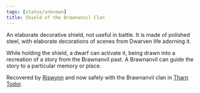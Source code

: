 ```yaml
---
tags: [status/unknown]
title: Shield of the Brawnanvil Clan
---
```


An elaborate decorative shield, not useful in battle. It is made of polished steel, with elaborate decorations of scenes from Dwarven life adorning it.

While holding the shield, a dwarf can activate it, being drawn into a recreation of a story from the Brawnanvil past. A Brawnanvil can guide the story to a particular memory or place.

Recovered by [Riswynn](<../../../../people/pcs/dunmar-fellowship/riswynn.md>) and now safely with the Brawnanvil clan in [Tharn Todor](<../../../../gazetteer/greater-dunmar/realms/nardith/tharn-todor.md>). 

